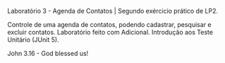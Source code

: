 Laboratório 3 - Agenda de Contatos | Segundo exércicio prático de LP2.

Controle de uma agenda de contatos, podendo cadastrar, pesquisar e excluir contatos. Laboratório feito com Adicional. Introdução aos Teste Unitário (JUnit 5).

John 3.16 - God blessed us!

